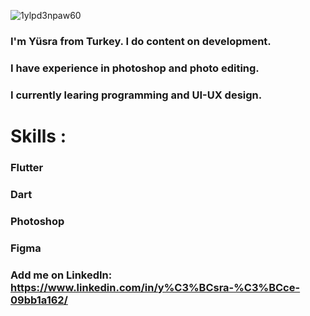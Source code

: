 ![1ylpd3npaw60](https://user-images.githubusercontent.com/71156033/182237655-0ef2a1bb-bd27-401e-a329-c34da042c25d.gif)

### I'm Yüsra from Turkey. I do content on development. 
### I have experience in photoshop and photo editing.  
### I currently learing programming and UI-UX design. 

# Skills :
### Flutter
### Dart
### Photoshop
### Figma


### Add me on LinkedIn: https://www.linkedin.com/in/y%C3%BCsra-%C3%BCce-09bb1a162/





<!--
**yusrauce/yusrauce** is a ✨ _special_ ✨ repository because its `README.md` (this file) appears on your GitHub profile.

Here are some ideas to get you started:

- 🔭 I’m currently working on ...
- 🌱 I’m currently learning ...
- 👯 I’m looking to collaborate on ...
- 🤔 I’m looking for help with ...
- 💬 Ask me about ...
- 📫 How to reach me: ...
- 😄 Pronouns: ...
- ⚡ Fun fact: ...
-->
